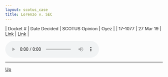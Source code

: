 ```yaml
---
layout: scotus_case
title: Lorenzo v. SEC
---
```


| Docket # | Date Decided | SCOTUS Opinion | Oyez |
| 17-1077 | 27 Mar 19 | [Link](https://www.supremecourt.gov/opinions/18pdf/587us1r29_apl1.pdf) | [Link](https://www.oyez.org/cases/2018/17-1077) |

<audio controls>
   <source src='./resources/17-1077.mp3' type='audio/mpeg'>
</audio>

<object data='./resources/17-1077.pdf' type='application/pdf'></object>

---

[Up](./README.md)